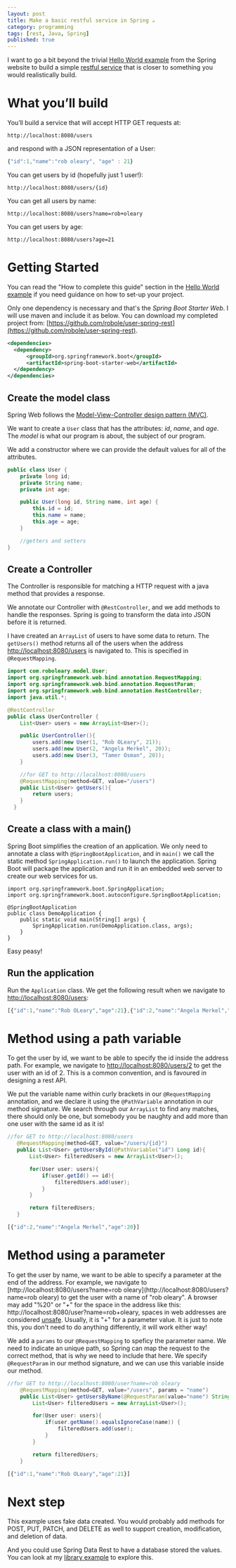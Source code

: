 ```yaml
---
layout: post
title: Make a basic restful service in Spring ☕
category: programming
tags: [rest, Java, Spring]
published: true
---
```

I want to go a bit beyond the trivial [Hello World example](http://spring.io/guides/gs/rest-service/) from the Spring website to build
a simple [restful service](http://spring.io/understanding/REST) that is closer
to something you would realistically build.

# What you’ll build

You’ll build a service that will accept HTTP GET requests at:

```
http://localhost:8080/users
```

and respond with a JSON representation of a User:

```javascript
{"id":1,"name":"rob oleary", "age" : 21}
```

You can get users by id (hopefully just 1 user!):
```
http://localhost:8080/users/{id}
```

You can get all users by name:
```
http://localhost:8080/users?name=rob+oleary
```

You can get users by age:
```
http://localhost:8080/users?age=21
```

# Getting Started

You can read the "How to complete this guide" section in the [Hello World example](http://spring.io/guides/gs/rest-service/) if you need guidance on how to set-up your project.

Only one dependency is necessary and that's the *Spring Boot Starter Web*.
I will use maven and include it as below. You can download my completed project from:
[https://github.com/robole/user-spring-rest](https://github.com/robole/user-spring-rest).

```xml
<dependencies>
  <dependency>
      <groupId>org.springframework.boot</groupId>
      <artifactId>spring-boot-starter-web</artifactId>
  </dependency>
</dependencies>
```

## Create the model class

Spring Web follows the
[Model-View-Controller design pattern (MVC)](https://www.tutorialspoint.com/mvc_framework/mvc_framework_introduction.htm).

We want to create a ```User``` class that has the attributes: *id*, *name*, and *age*.
The *model* is what our program is about, the subject of our program.

We add a constructor where we can provide the default values for all of the
attributes.

```java
public class User {
    private long id;
    private String name;
    private int age;

    public User(long id, String name, int age) {
        this.id = id;
        this.name = name;
        this.age = age;
    }

    //getters and setters
}
```

## Create a Controller

The Controller is responsible for matching a HTTP request with a java method that
provides a response.

We annotate our Controller with ```@RestController```, and we add methods to
handle the responses. Spring is going to transform the data into JSON before it is
returned.

I have created an ```ArrayList``` of users to have
some data to return. The ```getUsers()``` method returns all of the users when
the address [http://localhost:8080/users](http://localhost:8080/users) is navigated to. This is specified in ```@RequestMapping```.

```java
import com.roboleary.model.User;
import org.springframework.web.bind.annotation.RequestMapping;
import org.springframework.web.bind.annotation.RequestParam;
import org.springframework.web.bind.annotation.RestController;
import java.util.*;

@RestController
public class UserController {
    List<User> users = new ArrayList<User>();

    public UserController(){
        users.add(new User(1, "Rob OLeary", 21));
        users.add(new User(2, "Angela Merkel", 20));
        users.add(new User(3, "Tamer Osman", 20));
    }

    //for GET to http://localhost:8080/users
    @RequestMapping(method=GET, value="/users")
    public List<User> getUsers(){
        return users;
    }
  }
```

## Create a class with a main()

Spring Boot simplifies the creation of an application. We only need to annotate
a class with ```@SpringBootApplication```, and in ```main()```
we call the static method  ```SpringApplication.run()``` to launch the application.
Spring Boot will package the application and run it in an embedded web server to
create our web services for us.

```
import org.springframework.boot.SpringApplication;
import org.springframework.boot.autoconfigure.SpringBootApplication;

@SpringBootApplication
public class DemoApplication {
	public static void main(String[] args) {
		SpringApplication.run(DemoApplication.class, args);
	}
}
```

Easy peasy!

## Run the application

Run the ```Application``` class. We get the following result when we navigate to
[http://localhost:8080/users](http://localhost:8080/users):

```javascript
[{"id":1,"name":"Rob OLeary","age":21},{"id":2,"name":"Angela Merkel","age":20},{"id":3,"name":"Tamer Osman","age":20}]
```

# Method using a path variable

To get the user by id, we want to be able to specify the id inside the address path.
For example, we navigate to [http://localhost:8080/users/2](http://localhost:8080/users/2) to get the user with
an id of 2. This is a common convention, and is favoured in designing a rest API.

We put the variable name within curly brackets in our ```@RequestMapping``` annotation, and
we declare it using the ```@PathVariable``` annotation in our method signature. We
search through our ```ArrayList``` to find any matches, there should only be one, but
somebody you be naughty and add  more than one user with the same id as it is!

```java
//for GET to http://localhost:8080/users
   @RequestMapping(method=GET, value="/users/{id}")
   public List<User> getUsersById(@PathVariable("id") Long id){
       List<User> filteredUsers = new ArrayList<User>();

       for(User user: users){
           if(user.getId() == id){
               filteredUsers.add(user);
           }
       }

       return filteredUsers;
   }
```

```javascript
[{"id":2,"name":"Angela Merkel","age":20}]
```

# Method using a parameter

To get the user by name, we want to be able to specify a parameter at the end of
the address. For example, we navigate to
[http://localhost:8080/users?name=rob oleary](http://localhost:8080/users?name=rob oleary)
to get the user with a name of "rob oleary". A browser may add "%20" or "+" for the
space in the address like this: http://localhost:8080/user?name=rob+oleary,
spaces in web addresses are considered [unsafe](https://stackoverflow.com/questions/497908/is-a-url-allowed-to-contain-a-space). Usually, it is "+" for a parameter value. It is just to note this, you don't need to
do anything differently, it will work either way!

We add a ```params``` to our ```@RequestMapping``` to speficy the parameter name. We need to indicate an unique path, so Spring can map the request to the correct method,
that is why we need to include that here. We specify ```@RequestParam``` in our method
signature, and we can use this variable inside our method.

```java
//for GET to http://localhost:8080/user?name=rob oleary
    @RequestMapping(method=GET, value="/users", params = "name")
    public List<User> getUsersByName(@RequestParam(value="name") String name){
        List<User> filteredUsers = new ArrayList<User>();

        for(User user: users){
            if(user.getName().equalsIgnoreCase(name)) {
                filteredUsers.add(user);
            }
        }

        return filteredUsers;
    }
```

```javascript
[{"id":1,"name":"Rob OLeary","age":21}]
```

# Next step

This example uses fake data created. You would probably add methods for POST, PUT,
PATCH, and DELETE as well to support creation, modification, and deletion of data.

And you could use Spring Data Rest to have a database stored the values. You can
look at my [library example](https://github.com/robole/library-rest-minimum) to
explore this.
